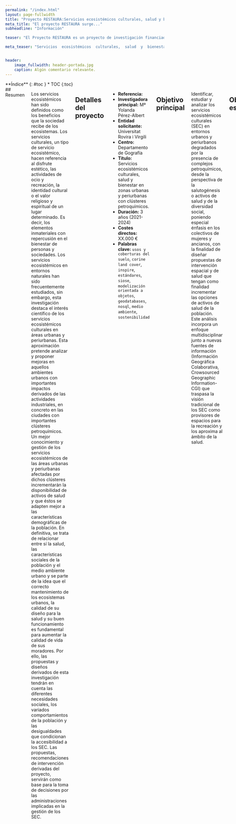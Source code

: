 ```yaml
---
permalink: "/index.html"
layout: page-fullwidth
title: "Proyecto RESTAURA:Servicios ecosistémicos culturales, salud y bienestar en zonas urbanas y periurbanas con clústeres petroquímicos"
meta_title: "El proyecto RESTAURA surge..."
subheadline: "Información"

teaser: "El Proyecto RESTAURA es un proyecto de investigación financiado por el Programa Estatal de Investigación, Desarrollo e Innovación Orientada a los Retos de la Sociedad, en el marco del Plan Estatal de Investigación Científica y Técnica y de Innovación 2021-2024."

meta_teaser: "Servicios  ecosistémicos  culturales,  salud  y  bienestar  en  zonas  urbanas y periurbanas con clústeres petroquímicos."


header:
    image_fullwidth: header-portada.jpg
    caption: Algún comentario relevante.
---
```


<!--more-->

<div class="row">
<div class="medium-4 medium-push-8 columns" markdown="1">
<div class="panel radius" markdown="1">
**Índice**
{: #toc }
*  TOC
{:toc}
</div>
</div><!-- /.medium-4.columns -->



<div class="medium-8 medium-pull-4 columns" markdown="1">
## Resumen

Los servicios ecosistémicos han sido definidos como los beneficios que la sociedad recibe de los ecosistemas. Los servicios culturales, un tipo de servicio ecosistémico, hacen referencia al disfrute estético, las actividades de ocio y recreación, la identidad cultural o el valor religioso y espiritual de un lugar determinado. Es decir, los elementos inmateriales con repercusión en el bienestar de personas y sociedades.
Los servicios ecosistémicos en entornos naturales han sido frecuentemente estudiados, sin embargo, esta investigación destaca el interés científico de los servicios ecosistémicos culturales en áreas urbanas y periurbanas. Esta aproximación pretende analizar y proponer mejoras en aquellos ambientes urbanos con importantes impactos derivados de las actividades industriales, en concreto en las ciudades con importantes clústeres petroquímicos. Un mejor conocimiento y gestión de los servicios ecosistémicos de las áreas urbanas y periurbanas afectadas por dichos clústeres incrementarán la disponibilidad de activos de salud y que éstos se adapten mejor a las características demográficas de la población.
En definitiva, se trata de relacionar entre sí la salud, las características sociales de la población y el medio ambiente urbano y se parte de la idea que el correcto mantenimiento de los ecosistemas urbanos, la calidad de su diseño para la salud y su buen funcionamiento es fundamental para aumentar la calidad de vida de sus moradores. Por ello, las propuestas y diseños derivados de esta investigación tendrán en cuenta las diferentes necesidades sociales, los variados comportamientos de la población y las desigualdades que condicionan la accesibilidad a los SEC. Las propuestas, recomendaciones de intervención derivadas del proyecto, servirán como base para la toma de decisiones por las administraciones implicadas en la gestión de los SEC.


## Detalles del proyecto

- **Referencia:** 
- **Investigadora principal:** Mª Yolanda Pérez-Albert
- **Entidad solicitante:** Universitat Rovira i Virgili
- **Centro:** Departamento de Gografía
- **Título:** Servicios  ecosistémicos  culturales,  salud  y  bienestar  en  zonas  urbanas y periurbanas con clústeres petroquímicos.
- **Duración:** 3 años (2021-2024)
- **Costes directos:** XX.000 €
- **Palabras clave:** `usos y coberturas del suelo`, `corine land cover`, `inspire`, `estándares`, `siose`, `modelización orientada a objetos`, `geodatabases`, `nosql`, `medio ambiente`, `sostenibilidad`


## Objetivo principal

Identificar,  estudiar  y  analizar  los  servicios  ecosistémicos  culturales  (SEC)  en  entornos  urbanos  y  periurbanos degradados por la presencia de complejos petroquímicos, desde la perspectiva de la salutogénesis o activos de salud y de la diversidad social, poniendo especial énfasis en los colectivos de mujeres y ancianos, con la finalidad de diseñar propuestas de intervención espacial y de salud que  tengan  como  finalidad  incrementar  las  opciones  de  activos  de  salud  de  la  población.  Este análisis incorpora un enfoque multidisciplinar junto a nuevas fuentes de información (Información Geográfica Colaborativa, Crowsourced Geographic Information-CGI) que traspasa la visión tradicional de los SEC como provisores de espacios para la recreación y los aproxima al ámbito de la salud.

## Objetivos específicos

1. Valorar los diferentes tipos de SEC en función de los beneficios potenciales para la población. 
2. Identificar la tipología o tipologías de SEC que mejor se adapten a las características y necesidades de  los  diferentes  segmentos  de  población  de  manera  que  la  provisión  de  activos  de  salud  sea  óptima para los distintos colectivos de personas.
8 de 20
3. Cartografiar  las  diferentes  dimensiones  de  los  SEC  atendiendo  a:  1)  idoneidad  de  los  SEC  para  proporcionar activos de salud a la población, 2) demanda de SEC en relación a la diversidad de la población y 3) interacción petroquímica y SEC.
4. Determinar espacial y temporalmente el aprovechamiento real de los SEC teniendo en cuenta los diferentes grupos poblacionales y sus características (edad, género, niveles de educación, etc.).
5. Revelar las injusticias espaciales en relación al acceso a los SEC e identificar el factor o factores que las producen de forma que sirvan como base a la planificación urbana y territorial con la intención de reducir dichas desigualdades.
6. Establecer el grado de integración de los SEC en los sistemas de asistencia social y de salud y, en su caso, proponer mejoras teniendo en cuenta los diferentes segmentos de población prestando especial atención a las mujeres, las personas mayores y los más vulnerables.
7. Estimar la prevalencia de las enfermedades en la población, según la edad, el género y el lugar de residencia y la accesibilidad a los SEC.
8. Realizar  propuestas  de  actividad  física  al  aire  libre  adaptadas  a  los  diferentes  segmentos  de  población  prestando  especial  atención  a  aquellos  más  vulnerables  y  teniendo  en  cuenta  el  beneficio obtenido por el contacto y uso de los SEC.
9. Diseñar propuestas de intervención innovadoras en una selección de lugares en entornos urbanos y periurbanos que tengan en cuenta el espacio, su comunicación y percepción, con el objetivo de mejorar  su  accesibilidad  y  facilitar  su  uso  de  modo  que  aumenten  los  activos  de  salud  de  la  población.
10. Diseñar, aplicar y/o explotar métodos y fuentes de la CC que permitan analizar la percepción de los valores sociales de la población respecto a los SEC teniendo en cuenta los diferentes segmentos y diversidad social de la población.


</div><!-- /.medium-8.columns -->
</div><!-- /.row -->



